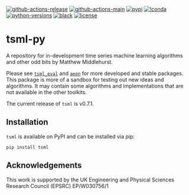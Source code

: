 [![github-actions-release](https://img.shields.io/github/actions/workflow/status/time-series-machine-learning/tsml-py/release.yml?logo=github&label=build%20%28release%29)](https://github.com/time-series-machine-learning/tsml-py/actions/workflows/release.yml)
[![github-actions-main](https://img.shields.io/github/actions/workflow/status/time-series-machine-learning/tsml-py/periodic_tests.yml?logo=github&branch=main&label=build%20%28main%29)](https://github.com/time-series-machine-learning/tsml-py/actions/workflows/periodic_tests.yml)
[![pypi](https://img.shields.io/pypi/v/tsml?logo=pypi&color=blue)](https://pypi.org/project/tsml/)
[![!conda](https://img.shields.io/conda/vn/conda-forge/tsml?logo=anaconda&color=blue)](https://anaconda.org/conda-forge/tsml)
[![python-versions](https://img.shields.io/pypi/pyversions/tsml?logo=python)](https://www.python.org/)
[![black](https://img.shields.io/badge/code%20style-black-000000.svg)](https://github.com/psf/black)
[![license](https://img.shields.io/badge/license-BSD%203--Clause-green?logo=style)](https://github.com/time-series-machine-learning/tsml-py/blob/main/LICENSE)

# tsml-py

A repository for in-development time series machine learning algorithms and other odd
bits by Matthew Middlehurst.

Please see [`tsml_eval`](https://github.com/time-series-machine-learning/tsml-eval) and
[`aeon`](https://github.com/aeon-toolkit/aeon) for more developed and stable packages. This package
is more of a sandbox for testing out new ideas and algorithms. It may contain some
algorithms and implementations that are not available in the other toolkits.

The current release of `tsml` is v0.7.1.

## Installation

`tsml` is available on PyPI and can be installed via pip:

```console
pip install tsml
```

## Acknowledgements

This work is supported by the UK Engineering and Physical Sciences Research Council
(EPSRC) EP/W030756/1
